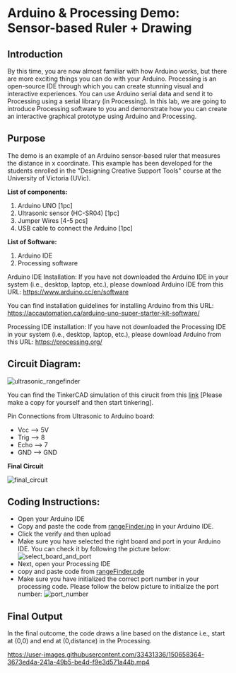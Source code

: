 # Arduino & Processing Demo: Sensor-based Ruler + Drawing

## Introduction
By this time, you are now almost familiar with how Arduino works, but there are more exciting things you can do with your Arduino. Processing is an open-source IDE through which you can create stunning visual and interactive experiences. You can use Arduino serial data and send it to Processing using a serial library (in Processing). In this lab, we are going to introduce Processing software to you and demonstrate how you can create an interactive graphical prototype using Arduino and Processing.

## Purpose
The demo is an example of an Arduino sensor-based ruler that measures the distance in x coordinate. This example has been developed for the students enrolled in the "Designing Creative Support Tools" course at the University of Victoria (UVic). 

**List of components:**
  1. Arduino UNO [1pc]
  2. Ultrasonic sensor (HC-SR04) [1pc] 
  3. Jumper Wires [4-5 pcs]
  4. USB cable to connect the Arduino [1pc]

**List of Software:**
  1. Arduino IDE
  2. Processing software 

Arduino IDE Installation:
If you have not downloaded the Arduino IDE in your system (i.e., desktop, laptop, etc.), please download Arduino IDE from this URL: https://www.arduino.cc/en/software 

You can find installation guidelines for installing Arduino from this URL: https://accautomation.ca/arduino-uno-super-starter-kit-software/ 

Processing IDE installation:
If you have not downloaded the Processing IDE in your system (i.e., desktop, laptop, etc.), please download Arduino from this URL: https://processing.org/ 

## Circuit Diagram:
![ultrasonic_rangefinder](https://user-images.githubusercontent.com/33431336/150657086-0bb6eb36-8e4a-4807-b661-8ed338c0eb21.png)

You can find the TinkerCAD simulation of this cirucit from this [link](https://www.tinkercad.com/things/36ZYv9mcFvu-copy-of-ultrasonic-rangefinder/editel?sharecode=S5TrcuV3oIfY3Qw2aTk51pGA9ot83jd9GpsjqchiGMk) [Please make a copy for yourself and then start tinkering].

Pin Connections from Ultrasonic to Arduino board:
  - Vcc --> 5V
  - Trig --> 8
  - Echo --> 7
  - GND --> GND

**Final Circuit**

![final_circuit](https://user-images.githubusercontent.com/33431336/150657519-c80bc82b-0eb0-4932-b550-b6f7d8ba9407.jpg)

## Coding Instructions:
  - Open your Arduino IDE
  - Copy and paste the code from [rangeFinder.ino](https://github.com/DibyaProkash/Arduino-sensor-based-ruler/blob/main/rangeFinder.ino) in your Arduino IDE.
  - Click the verify and then upload
  - Make sure you have selected the right board and port in your Arduino IDE. You can check it by following the picture below:
  ![select_board_and_port](https://user-images.githubusercontent.com/33431336/150657889-c7261708-d3e8-4da1-b9db-565fd23596eb.png)
  - Next, open your Processing IDE
  - copy and paste code from [rangeFinder.pde](https://github.com/DibyaProkash/Arduino-sensor-based-ruler/blob/main/rangeFinder.pde) 
  - Make sure you have initialized the correct port number in your processing code. Please follow the below picture to initialize the port number:
  ![port_number](https://user-images.githubusercontent.com/33431336/150658090-6fdc6655-448e-4c2a-b527-bd1856e5d3dc.png)

## Final Output
In the final outcome, the code draws a line based on the distance i.e., start at (0,0) and end at (0,distance) in the Processing. 

https://user-images.githubusercontent.com/33431336/150658364-3673ed4a-241a-49b5-be4d-f9e3d571a44b.mp4

  

